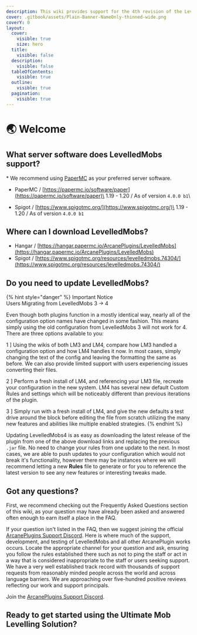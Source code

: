 ```yaml
---
description: This wiki provides support for the 4th revision of the LevelledMobs plugin.
cover: .gitbook/assets/Plain-Banner-NameOnly-thinned-wide.png
coverY: 0
layout:
  cover:
    visible: true
    size: hero
  title:
    visible: false
  description:
    visible: false
  tableOfContents:
    visible: true
  outline:
    visible: true
  pagination:
    visible: true
---
```


# 🌏 Welcome

## What server software does LevelledMobs support?

\* We recommend using [PaperMC](https://papermc.io/software/paper) as your preferred server software.

* PaperMC  /   [https://papermc.io/software/paper](https://papermc.io/software/paper)\
  1.19 - 1.20  /  As of version `4.0.0 b1`\

* Spigot  /  [https://www.spigotmc.org/](https://www.spigotmc.org/)\
  1.19 - 1.20  /  As of version `4.0.0 b1`



## Where can I download LevelledMobs?

* Hangar  /   [https://hangar.papermc.io/ArcanePlugins/LevelledMobs](https://hangar.papermc.io/ArcanePlugins/LevelledMobs)
* Spigot  /  [https://www.spigotmc.org/resources/levelledmobs.74304/](https://www.spigotmc.org/resources/levelledmobs.74304/)



## Do you need to update LevelledMobs?

{% hint style="danger" %}
Important Notice\
Users Migrating from LevelledMobs 3 -> 4

Even though both plugins function in a mostly identical way, nearly all of the configuration option names have changed in some fashion. This means simply using the old configuration from LevelledMobs 3 will not work for 4. There are three options available to you:



1 ]   Using the wikis of both LM3 and LM4, compare how LM3 handled a configuration option and how LM4 handles it now. In most cases, simply changing the text of the config and leaving the formatting the same as before. We can also provide limited support with users experiencing issues converting their files.

2 ]   Perform a fresh install of LM4, and referencing your LM3 file, recreate your configuration in the new system. LM4 has several new default Custom Rules and settings which will be noticeably different than previous iterations of the plugin.&#x20;

3 ]   Simply run with a fresh install of LM4, and give the new defaults a test drive around the block before editing the file from scratch utilizing the many new features and abilities like multiple enabled strategies.
{% endhint %}



Updating LevelledMobs4 is as easy as downloading the latest release of the plugin from one of the above download links and replacing the previous `.jar` file. No need to change your rules from one update to the next. In most cases, we are able to push updates to your configuration which would not break it's functionality, however there may be instances where we will recommend letting a new **Rules** file to generate or for you to reference the latest version to see any new features or interesting tweaks made.



## Got any questions?

First, we recommend checking out the Frequently Asked Questions section of this wiki, as your question may have already been asked and answered often enough to earn itself a place in the FAQ.

If your question isn't listed in the FAQ, then we suggest joining the official [ArcanePlugins Support Discord](https://discord.gg/arcaneplugins-752310043214479462). Here is where much of the support, development, and testing of LevelledMobs and all other ArcanePlugin works occurs. Locate the appropriate channel for your question and ask, ensuring you follow the rules established there such as not to ping the staff or act in a way that is considered inappropriate to the staff or users seeking support. \
We have a very well established track record with thousands of support requests from reasonably minded people across the world and across language barriers. We are approaching over five-hundred positive reviews reflecting our work and support principals.&#x20;

Join the [ArcanePlugins Support Discord](https://discord.gg/arcaneplugins-752310043214479462).



## Ready to get started using the Ultimate Mob Levelling Solution?
